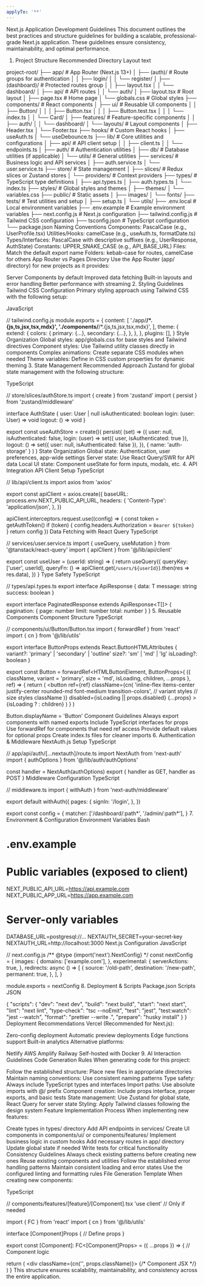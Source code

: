 ```yaml
---
applyTo: '**'
---
```

Next.js Application Development Guidelines
This document outlines the best practices and structure guidelines for building a scalable, professional-grade Next.js application. These guidelines ensure consistency, maintainability, and optimal performance.

1. Project Structure
Recommended Directory Layout
text

project-root/
├── app/                      # App Router (Next.js 13+)
│   ├── (auth)/              # Route groups for authentication
│   │   ├── login/
│   │   └── register/
│   ├── (dashboard)/         # Protected routes group
│   │   ├── layout.tsx
│   │   └── dashboard/
│   ├── api/                 # API routes
│   │   └── auth/
│   ├── layout.tsx           # Root layout
│   ├── page.tsx             # Home page
│   └── globals.css          # Global styles
├── components/              # React components
│   ├── ui/                  # Reusable UI components
│   │   ├── Button/
│   │   │   ├── Button.tsx
│   │   │   ├── Button.test.tsx
│   │   │   └── index.ts
│   │   └── Card/
│   ├── features/            # Feature-specific components
│   │   ├── auth/
│   │   └── dashboard/
│   └── layouts/             # Layout components
│       ├── Header.tsx
│       └── Footer.tsx
├── hooks/                   # Custom React hooks
│   ├── useAuth.ts
│   └── useDebounce.ts
├── lib/                     # Core utilities and configurations
│   ├── api/                 # API client setup
│   │   ├── client.ts
│   │   └── endpoints.ts
│   ├── auth/                # Authentication utilities
│   ├── db/                  # Database utilities (if applicable)
│   └── utils/               # General utilities
├── services/                # Business logic and API services
│   ├── auth.service.ts
│   └── user.service.ts
├── store/                   # State management
│   ├── slices/              # Redux slices or Zustand stores
│   └── providers/           # Context providers
├── types/                   # TypeScript type definitions
│   ├── api.types.ts
│   ├── auth.types.ts
│   └── index.ts
├── styles/                  # Global styles and themes
│   ├── themes/
│   └── variables.css
├── public/                  # Static assets
│   ├── images/
│   └── fonts/
├── tests/                   # Test utilities and setup
│   ├── setup.ts
│   └── utils/
├── .env.local               # Local environment variables
├── .env.example             # Example environment variables
├── next.config.js           # Next.js configuration
├── tailwind.config.js       # Tailwind CSS configuration
├── tsconfig.json            # TypeScript configuration
└── package.json
Naming Conventions
Components: PascalCase (e.g., UserProfile.tsx)
Utilities/Hooks: camelCase (e.g., useAuth.ts, formatDate.ts)
Types/Interfaces: PascalCase with descriptive suffixes (e.g., UserResponse, AuthState)
Constants: UPPER_SNAKE_CASE (e.g., API_BASE_URL)
Files: Match the default export name
Folders: kebab-case for routes, camelCase for others
App Router vs Pages Directory
Use the App Router (app/ directory) for new projects as it provides:

Server Components by default
Improved data fetching
Built-in layouts and error handling
Better performance with streaming
2. Styling Guidelines
Tailwind CSS Configuration
Primary styling approach using Tailwind CSS with the following setup:

JavaScript

// tailwind.config.js
module.exports = {
  content: [
    './app/**/*.{js,ts,jsx,tsx,mdx}',
    './components/**/*.{js,ts,jsx,tsx,mdx}',
  ],
  theme: {
    extend: {
      colors: {
        primary: {...},
        secondary: {...},
      },
    },
  },
  plugins: [],
}
Style Organization
Global styles: app/globals.css for base styles and Tailwind directives
Component styles: Use Tailwind utility classes directly in components
Complex animations: Create separate CSS modules when needed
Theme variables: Define in CSS custom properties for dynamic theming
3. State Management
Recommended Approach
Zustand for global state management with the following structure:

TypeScript

// store/slices/authStore.ts
import { create } from 'zustand'
import { persist } from 'zustand/middleware'

interface AuthState {
  user: User | null
  isAuthenticated: boolean
  login: (user: User) => void
  logout: () => void
}

export const useAuthStore = create<AuthState>()(
  persist(
    (set) => ({
      user: null,
      isAuthenticated: false,
      login: (user) => set({ user, isAuthenticated: true }),
      logout: () => set({ user: null, isAuthenticated: false }),
    }),
    { name: 'auth-storage' }
  )
)
State Organization
Global state: Authentication, user preferences, app-wide settings
Server state: Use React Query/SWR for API data
Local UI state: Component useState for form inputs, modals, etc.
4. API Integration
API Client Setup
TypeScript

// lib/api/client.ts
import axios from 'axios'

export const apiClient = axios.create({
  baseURL: process.env.NEXT_PUBLIC_API_URL,
  headers: {
    'Content-Type': 'application/json',
  },
})

apiClient.interceptors.request.use((config) => {
  const token = getAuthToken()
  if (token) {
    config.headers.Authorization = `Bearer ${token}`
  }
  return config
})
Data Fetching with React Query
TypeScript

// services/user.service.ts
import { useQuery, useMutation } from '@tanstack/react-query'
import { apiClient } from '@/lib/api/client'

export const useUser = (userId: string) => {
  return useQuery({
    queryKey: ['user', userId],
    queryFn: () => apiClient.get(`/users/${userId}`).then(res => res.data),
  })
}
Type Safety
TypeScript

// types/api.types.ts
export interface ApiResponse<T> {
  data: T
  message: string
  success: boolean
}

export interface PaginatedResponse<T> extends ApiResponse<T[]> {
  pagination: {
    page: number
    limit: number
    total: number
  }
}
5. Reusable Components
Component Structure
TypeScript

// components/ui/Button/Button.tsx
import { forwardRef } from 'react'
import { cn } from '@/lib/utils'

export interface ButtonProps extends React.ButtonHTMLAttributes<HTMLButtonElement> {
  variant?: 'primary' | 'secondary' | 'outline'
  size?: 'sm' | 'md' | 'lg'
  isLoading?: boolean
}

export const Button = forwardRef<HTMLButtonElement, ButtonProps>(
  ({ className, variant = 'primary', size = 'md', isLoading, children, ...props }, ref) => {
    return (
      <button
        ref={ref}
        className={cn(
          'inline-flex items-center justify-center rounded-md font-medium transition-colors',
          // variant styles
          // size styles
          className
        )}
        disabled={isLoading || props.disabled}
        {...props}
      >
        {isLoading ? <Spinner /> : children}
      </button>
    )
  }
)

Button.displayName = 'Button'
Component Guidelines
Always export components with named exports
Include TypeScript interfaces for props
Use forwardRef for components that need ref access
Provide default values for optional props
Create index.ts files for cleaner imports
6. Authentication & Middleware
NextAuth.js Setup
TypeScript

// app/api/auth/[...nextauth]/route.ts
import NextAuth from 'next-auth'
import { authOptions } from '@/lib/auth/authOptions'

const handler = NextAuth(authOptions)
export { handler as GET, handler as POST }
Middleware Configuration
TypeScript

// middleware.ts
import { withAuth } from 'next-auth/middleware'

export default withAuth({
  pages: {
    signIn: '/login',
  },
})

export const config = {
  matcher: ['/dashboard/:path*', '/admin/:path*'],
}
7. Environment & Configuration
Environment Variables
Bash

# .env.example
# Public variables (exposed to client)
NEXT_PUBLIC_API_URL=https://api.example.com
NEXT_PUBLIC_APP_URL=https://app.example.com

# Server-only variables
DATABASE_URL=postgresql://...
NEXTAUTH_SECRET=your-secret-key
NEXTAUTH_URL=http://localhost:3000
Next.js Configuration
JavaScript

// next.config.js
/** @type {import('next').NextConfig} */
const nextConfig = {
  images: {
    domains: ['example.com'],
  },
  experimental: {
    serverActions: true,
  },
  redirects: async () => [
    {
      source: '/old-path',
      destination: '/new-path',
      permanent: true,
    },
  ],
}

module.exports = nextConfig
8. Deployment & Scripts
Package.json Scripts
JSON

{
  "scripts": {
    "dev": "next dev",
    "build": "next build",
    "start": "next start",
    "lint": "next lint",
    "type-check": "tsc --noEmit",
    "test": "jest",
    "test:watch": "jest --watch",
    "format": "prettier --write .",
    "prepare": "husky install"
  }
}
Deployment Recommendations
Vercel (Recommended for Next.js):

Zero-config deployment
Automatic preview deployments
Edge functions support
Built-in analytics
Alternative platforms:

Netlify
AWS Amplify
Railway
Self-hosted with Docker
9. AI Interaction Guidelines
Code Generation Rules
When generating code for this project:

Follow the established structure: Place new files in appropriate directories
Maintain naming conventions: Use consistent naming patterns
Type safety: Always include TypeScript types and interfaces
Import paths: Use absolute imports with @/ prefix
Component creation: Include props interface, proper exports, and basic tests
State management: Use Zustand for global state, React Query for server state
Styling: Apply Tailwind classes following the design system
Feature Implementation Process
When implementing new features:

Create types in types/ directory
Add API endpoints in services/
Create UI components in components/ui/ or components/features/
Implement business logic in custom hooks
Add necessary routes in app/ directory
Update global state if needed
Write tests for critical functionality
Consistency Guidelines
Always check existing patterns before creating new ones
Reuse existing components and utilities
Follow the established error handling patterns
Maintain consistent loading and error states
Use the configured linting and formatting rules
File Generation Template
When creating new components:

TypeScript

// components/features/[feature]/[Component].tsx
'use client' // Only if needed

import { FC } from 'react'
import { cn } from '@/lib/utils'

interface [Component]Props {
  // Define props
}

export const [Component]: FC<[Component]Props> = ({ ...props }) => {
  // Component logic
  
  return (
    <div className={cn('', props.className)}>
      {/* Component JSX */}
    </div>
  )
}
This structure ensures scalability, maintainability, and consistency across the entire application.